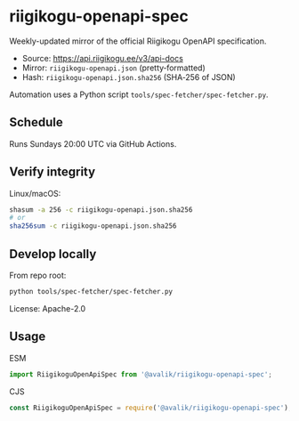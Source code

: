# riigikogu-openapi-spec
Weekly-updated mirror of the official Riigikogu OpenAPI specification.

- Source: https://api.riigikogu.ee/v3/api-docs
- Mirror: `riigikogu-openapi.json` (pretty‑formatted)
- Hash: `riigikogu-openapi.json.sha256` (SHA‑256 of JSON)
  
Automation uses a Python script `tools/spec-fetcher/spec-fetcher.py`.

## Schedule
Runs Sundays 20:00 UTC via GitHub Actions.

## Verify integrity
Linux/macOS:
```bash
shasum -a 256 -c riigikogu-openapi.json.sha256
# or
sha256sum -c riigikogu-openapi.json.sha256
```

## Develop locally
From repo root:
```bash
python tools/spec-fetcher/spec-fetcher.py
```

License: Apache-2.0

## Usage

ESM
```js
import RiigikoguOpenApiSpec from '@avalik/riigikogu-openapi-spec';
```

CJS
```js
const RiigikoguOpenApiSpec = require('@avalik/riigikogu-openapi-spec');
```
